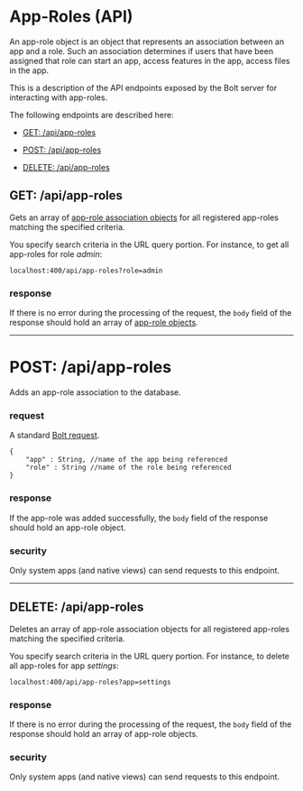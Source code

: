 # App-Roles \(API\)

An app-role object is an object that represents an association between an app and a role. Such an association determines if users that have been assigned that role can start an app, access features in the app, access files in the app.

This is a description of the API endpoints exposed by the Bolt server for interacting with app-roles.

The following endpoints are described here:

* [GET: /api/app-roles](#get-apiapp-roles)

* [POST: /api/app-roles](#post-apiapp-roles)

* [DELETE: /api/app-roles](#delete-apiapp-roles)

## GET: /api/app-roles

Gets an array of [app-role association objects](/app-role-object.md) for all registered app-roles matching the specified criteria.

You specify search criteria in the URL query portion. For instance, to get all app-roles for role _admin_:

`localhost:400/api/app-roles?role=admin`

### response

If there is no error during the processing of the request, the `body` field of the response should hold an array of [app-role objects](/app-role-object.md).

---

# POST: /api/app-roles

Adds an app-role association to the database.

### request

A standard [Bolt request](bolt-request.md).

```
{
    "app" : String, //name of the app being referenced
    "role" : String //name of the role being referenced
}
```

### response

If the app-role was added successfully, the `body` field of the response should hold an app-role object.

### security

Only system apps \(and native views\) can send requests to this endpoint.

---

## DELETE: /api/app-roles

Deletes an array of app-role association objects for all registered app-roles matching the specified criteria.

You specify search criteria in the URL query portion. For instance, to delete all app-roles for app _settings_:

`localhost:400/api/app-roles?app=settings`

### response

If there is no error during the processing of the request, the `body` field of the response should hold an array of app-role objects.

### security

Only system apps \(and native views\) can send requests to this endpoint.

